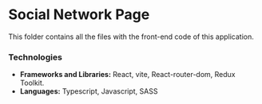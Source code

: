 # Social Network Page

This folder contains all the files with the front-end code of this application.

### Technologies

- **Frameworks and Libraries:** React, vite, React-router-dom, Redux Toolkit.
- **Languages:** Typescript, Javascript, SASS
